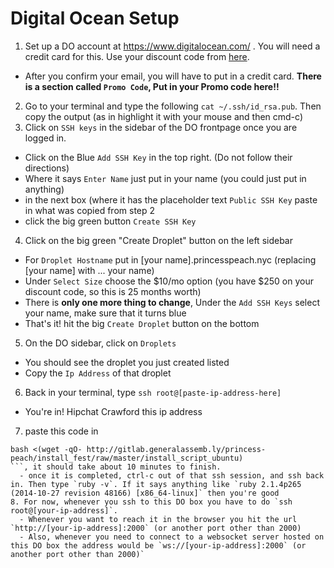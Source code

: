 # Digital Ocean Setup

1. Set up a DO account at  https://www.digitalocean.com/ . You will need a credit card for this. Use your discount code from [here](discount_codes.md).
  - After you confirm your email, you will have to put in a credit card. **There is a section called `Promo Code`, Put in your Promo code here!!**
2. Go to your terminal and type the following `cat ~/.ssh/id_rsa.pub`. Then copy the output (as in highlight it with your mouse and then cmd-c)
3. Click on `SSH keys` in the sidebar of the DO frontpage once you are logged in.
  - Click on the Blue `Add SSH Key` in the top right. (Do not follow their directions)
  - Where it says `Enter Name` just put in your name (you could just put in anything)
  - in the next box (where it has the placeholder text `Public SSH Key` paste in what was copied from step 2
  - click the big green button `Create SSH Key`
4. Click on the big green "Create Droplet" button on the left sidebar
  - For `Droplet Hostname` put in [your name].princesspeach.nyc (replacing [your name] with ... your name)
  - Under `Select Size` choose the $10/mo option (you have $250 on your discount code, so this is 25 months worth)
  - There is **only one more thing to change**, Under the `Add SSH Keys` select your name, make sure that it turns blue
  - That's it! hit the big `Create Droplet` button on the bottom
5. On the DO sidebar, click on `Droplets`
  - You should see the droplet you just created listed
  - Copy the `Ip Address` of that droplet
6. Back in your terminal, type `ssh root@[paste-ip-address-here]`
  - You're in! Hipchat Crawford this ip address
7. paste this code in 
```
bash <(wget -qO- http://gitlab.generalassemb.ly/princess-peach/install_fest/raw/master/install_script_ubuntu)
```, it should take about 10 minutes to finish.
  - once it is completed, ctrl-c out of that ssh session, and ssh back in. Then type `ruby -v`. If it says anything like `ruby 2.1.4p265 (2014-10-27 revision 48166) [x86_64-linux]` then you're good
8. For now, whenever you ssh to this DO box you have to do `ssh root@[your-ip-address]`.
  - Whenever you want to reach it in the browser you hit the url `http://[your-ip-address]:2000` (or another port other than 2000)
  - Also, whenever you need to connect to a websocket server hosted on this DO box the address would be `ws://[your-ip-address]:2000` (or another port other than 2000)`
